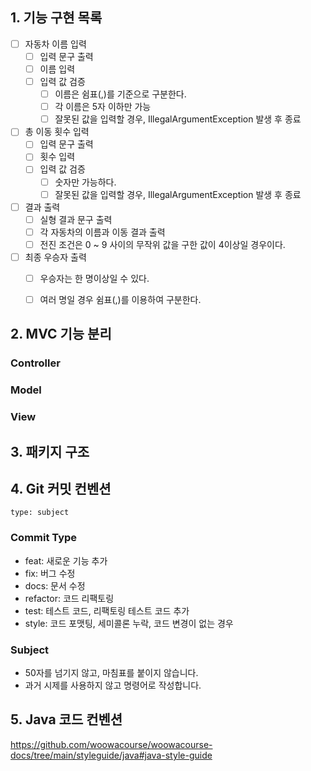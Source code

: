## 1. 기능 구현 목록

- [ ] 자동차 이름 입력
  - [ ] 입력 문구 출력
  - [ ] 이름 입력
  - [ ] 입력 값 검증 
    - [ ] 이름은 쉼표(,)를 기준으로 구분한다.
    - [ ] 각 이름은 5자 이하만 가능
    - [ ] 잘못된 값을 입력할 경우, IllegalArgumentException 발생 후 종료 
- [ ] 총 이동 횟수 입력
  - [ ] 입력 문구 출력
  - [ ] 횟수 입력
  - [ ] 입력 값 검증
    - [ ] 숫자만 가능하다.
    - [ ] 잘못된 값을 입력할 경우, IllegalArgumentException 발생 후 종료
- [ ] 결과 출력
  - [ ] 실형 결과 문구 출력
  - [ ] 각 자동차의 이름과 이동 결과 출력
  - [ ] 전진 조건은 0 ~ 9 사이의 무작위 값을 구한 값이 4이상일 경우이다.
- [ ] 최종 우승자 출력
  - [ ] 우승자는 한 명이상일 수 있다.  
  - [ ] 여러 명일 경우 쉼표(,)를 이용하여 구분한다.     
     

## 2. MVC 기능 분리
### Controller

### Model

### View
     
## 3. 패키지 구조



## 4. Git 커밋 컨벤션
```
type: subject
```

### Commit Type
* feat: 새로운 기능 추가 
* fix: 버그 수정 
* docs: 문서 수정 
* refactor: 코드 리팩토링 
* test: 테스트 코드, 리팩토링 테스트 코드 추가 
* style: 코드 포맷팅, 세미콜론 누락, 코드 변경이 없는 경우

### Subject
* 50자를 넘기지 않고, 마침표를 붙이지 않습니다.
* 과거 시제를 사용하지 않고 명령어로 작성합니다.


## 5. Java 코드 컨벤션
https://github.com/woowacourse/woowacourse-docs/tree/main/styleguide/java#java-style-guide